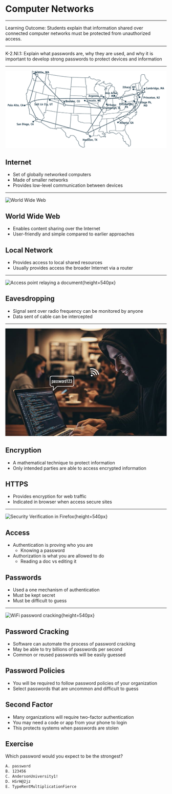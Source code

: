 # Computer Networks

---

Learning Outcome: Students explain that information shared over connected computer networks must be protected from unauthorized access.

---

K-2.NI.1: Explain what passwords are, why they are used, and why it is important to develop strong passwords to protect devices and information

---

![Internet in 1992](media/nsfnet.png)

## Internet

- Set of globally networked computers
- Made of smaller networks
- Provides low-level communication between devices

---

![World Wide Web](https://upload.wikimedia.org/wikipedia/commons/1/19/Hyperlinks_scheme.svg)

## World Wide Web

- Enables content sharing over the Internet
- User-friendly and simple compared to earlier approaches

## Local Network

- Provides access to local shared resources
- Usually provides access the broader Internet via a router

---

![Access point relaying a document](https://upload.wikimedia.org/wikipedia/commons/7/77/Wi-Fi.gif){height=540px}

Eavesdropping
-------------

- Signal sent over radio frequency can be monitored by anyone
- Data sent of cable can be intercepted

---

![Eavesdropping on coffee shop WiFi](media/coffee-shop-wifi.jpg)

<!-- Gemini 2.5: A photo of a cyberattacker stealing private information by eavesdropping on coffee shop WiFi. -->

Encryption
----------

- A mathematical technique to protect information
- Only intended parties are able to access encrypted information

HTTPS
-----

- Provides encryption for web traffic
- Indicated in browser when access secure sites

---

![Security Verification in Firefox](https://upload.wikimedia.org/wikipedia/commons/9/9d/Extended_Validation_on_Firefox_133_screenshot.webp){height=540px}

Access
------

- Authentication is proving who you are 
  - Knowing a password
- Authorization is what you are allowed to do
  - Reading a doc vs editing it

Passwords
---------

- Used a one mechanism of authentication
- Must be kept secret
- Must be difficult to guess

---

![WiFi password cracking](https://upload.wikimedia.org/wikipedia/commons/thumb/7/73/Aircrack-ng_dictionary_attack.png/960px-Aircrack-ng_dictionary_attack.png){height=540px}

Password Cracking
-----------------

- Software can automate the process of password cracking
- May be able to try billions of passwords per second
- Common or reused passwords will be easily guessed

Password Policies
-----------------

- You will be required to follow password policies of your organization
- Select passwords that are uncommon and difficult to guess

Second Factor
-------------

- Many organizations will require two-factor authentication
- You may need a code or app from your phone to login
- This protects systems when passwords are stolen

Exercise
--------

Which password would you expect to be the strongest?

    A. password
    B. 123456
    C. AndersonUniversity1!
    D. HSrH@2jz
    E. TypeRentMultiplicationFierce
